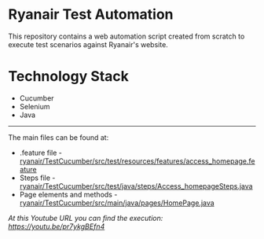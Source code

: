 # Ryanair Test Automation
This repository contains a web automation script created from scratch to execute test scenarios against Ryanair's website.

# Technology Stack
- Cucumber
- Selenium
- Java

---
The main files can be found at:
- .feature file - [ryanair/TestCucumber/src/test/resources/features/access_homepage.feature](https://github.com/claudiopacheco/ryanair/blob/main/TestCucumber/src/test/resources/features/access_homepage.feature)
- Steps file - [ryanair/TestCucumber/src/test/java/steps/Access_homepageSteps.java](https://github.com/claudiopacheco/ryanair/blob/main/TestCucumber/src/test/java/steps/Access_homepageSteps.java)
- Page elements and methods - [ryanair/TestCucumber/src/main/java/pages/HomePage.java](https://github.com/claudiopacheco/ryanair/blob/main/TestCucumber/src/main/java/pages/HomePage.java)

_At this Youtube URL you can find the execution: https://youtu.be/pr7ykgBEfn4_
